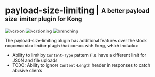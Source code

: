 # payload-size-limiting | <sub><sup>A better payload size limiter plugin for Kong</sup></sub>
[![version](http://img.shields.io/badge/version-v0.0.0-blue.svg)](#)  [![versioning](http://img.shields.io/badge/versioning-semver-blue.svg)](http://semver.org/) [![branching](http://img.shields.io/badge/branching-github%20flow-blue.svg)](https://guides.github.com/introduction/flow/)

The payload-size-limiting plugin has additional features over the stock response size limiter
plugin that comes with Kong, which includes:

* Ability to limit by `Content-Type` pattern (i.e. have a different limit for JSON and file
  uploads)
* TODO: Ability to ignore `Content-Length` header in responses to catch abusive clients
